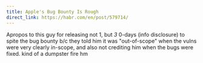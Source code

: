 ```yaml
---
title: Apple's Bug Bounty Is Rough
direct_link: https://habr.com/en/post/579714/
---
```


Apropos to this guy for releasing not 1, but _3_ 0-days (info disclosure) to spite the bug bounty b/c they told him it was "out-of-scope" when the vulns were very clearly in-scope, and also not crediting him when the bugs were fixed. kind of a dumpster fire hm
